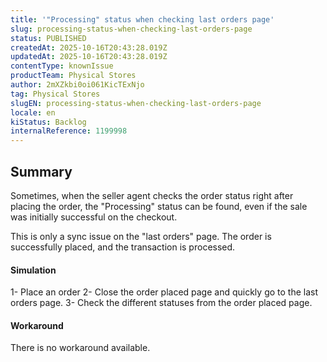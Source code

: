 ```yaml
---
title: '"Processing" status when checking last orders page'
slug: processing-status-when-checking-last-orders-page
status: PUBLISHED
createdAt: 2025-10-16T20:43:28.019Z
updatedAt: 2025-10-16T20:43:28.019Z
contentType: knownIssue
productTeam: Physical Stores
author: 2mXZkbi0oi061KicTExNjo
tag: Physical Stores
slugEN: processing-status-when-checking-last-orders-page
locale: en
kiStatus: Backlog
internalReference: 1199998
---
```


## Summary


Sometimes, when the seller agent checks the order status right after placing the order, the "Processing" status can be found, even if the sale was initially successful on the checkout.

This is only a sync issue on the "last orders" page. The order is successfully placed, and the transaction is processed.


#### Simulation


1- Place an order
2- Close the order placed page and quickly go to the last orders page.
3- Check the different statuses from the order placed page.


#### Workaround


There is no workaround available.



